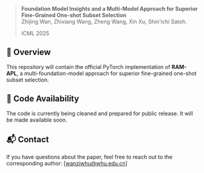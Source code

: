 > **Foundation Model Insights and a Multi-Model Approach for Superior Fine-Grained One-shot Subset Selection**  
> Zhijing Wan, Zhixiang Wang, Zheng Wang, Xin Xu, Shin'ichi Satoh.
> 
> ICML 2025

## 📌 Overview
This repository will contain the official PyTorch implementation of **RAM-APL**, a multi-foundation-model approach for superior fine-grained one-shot subset selection.

## 📅 Code Availability
The code is currently being cleaned and prepared for public release. It will be made available soon.

## 📬 Contact
If you have questions about the paper, feel free to reach out to the corresponding author: [wanzjwhu@whu.edu.cn]
